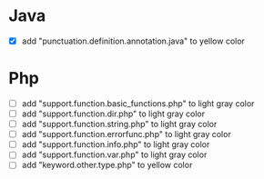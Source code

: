 # Java
- [x] add "punctuation.definition.annotation.java" to yellow color

# Php
- [ ] add "support.function.basic_functions.php" to light gray color
- [ ] add "support.function.dir.php" to light gray color
- [ ] add "support.function.string.php" to light gray color
- [ ] add "support.function.errorfunc.php" to light gray color
- [ ] add "support.function.info.php" to light gray color
- [ ] add "support.function.var.php" to light gray color
- [ ] add "keyword.other.type.php" to yellow color
